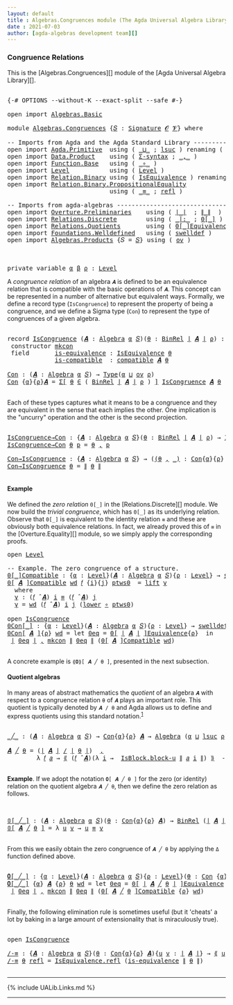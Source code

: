 ```yaml
---
layout: default
title : Algebras.Congruences module (The Agda Universal Algebra Library)
date : 2021-07-03
author: [agda-algebras development team][]
---
```


### Congruence Relations

This is the [Algebras.Congruences][] module of the [Agda Universal Algebra Library][].

<pre class="Agda">

<a id="288" class="Symbol">{-#</a> <a id="292" class="Keyword">OPTIONS</a> <a id="300" class="Pragma">--without-K</a> <a id="312" class="Pragma">--exact-split</a> <a id="326" class="Pragma">--safe</a> <a id="333" class="Symbol">#-}</a>

<a id="338" class="Keyword">open</a> <a id="343" class="Keyword">import</a> <a id="350" href="Algebras.Basic.html" class="Module">Algebras.Basic</a>

<a id="366" class="Keyword">module</a> <a id="373" href="Algebras.Congruences.html" class="Module">Algebras.Congruences</a> <a id="394" class="Symbol">{</a><a id="395" href="Algebras.Congruences.html#395" class="Bound">𝑆</a> <a id="397" class="Symbol">:</a> <a id="399" href="Algebras.Basic.html#3576" class="Function">Signature</a> <a id="409" href="Algebras.Basic.html#1210" class="Generalizable">𝓞</a> <a id="411" href="Algebras.Basic.html#1212" class="Generalizable">𝓥</a><a id="412" class="Symbol">}</a> <a id="414" class="Keyword">where</a>

<a id="421" class="Comment">-- Imports from Agda and the Agda Standard Library ---------------------</a>
<a id="494" class="Keyword">open</a> <a id="499" class="Keyword">import</a> <a id="506" href="Agda.Primitive.html" class="Module">Agda.Primitive</a>  <a id="522" class="Keyword">using</a> <a id="528" class="Symbol">(</a> <a id="530" href="Agda.Primitive.html#810" class="Primitive Operator">_⊔_</a> <a id="534" class="Symbol">;</a> <a id="536" href="Agda.Primitive.html#780" class="Primitive">lsuc</a> <a id="541" class="Symbol">)</a> <a id="543" class="Keyword">renaming</a> <a id="552" class="Symbol">(</a> <a id="554" href="Agda.Primitive.html#326" class="Primitive">Set</a> <a id="558" class="Symbol">to</a> <a id="561" class="Primitive">Type</a> <a id="566" class="Symbol">)</a>
<a id="568" class="Keyword">open</a> <a id="573" class="Keyword">import</a> <a id="580" href="Data.Product.html" class="Module">Data.Product</a>    <a id="596" class="Keyword">using</a> <a id="602" class="Symbol">(</a> <a id="604" href="Data.Product.html#916" class="Function">Σ-syntax</a> <a id="613" class="Symbol">;</a> <a id="615" href="Agda.Builtin.Sigma.html#236" class="InductiveConstructor Operator">_,_</a> <a id="619" class="Symbol">)</a>
<a id="621" class="Keyword">open</a> <a id="626" class="Keyword">import</a> <a id="633" href="Function.Base.html" class="Module">Function.Base</a>   <a id="649" class="Keyword">using</a> <a id="655" class="Symbol">(</a> <a id="657" href="Function.Base.html#1031" class="Function Operator">_∘_</a> <a id="661" class="Symbol">)</a>
<a id="663" class="Keyword">open</a> <a id="668" class="Keyword">import</a> <a id="675" href="Level.html" class="Module">Level</a>           <a id="691" class="Keyword">using</a> <a id="697" class="Symbol">(</a> <a id="699" href="Agda.Primitive.html#597" class="Postulate">Level</a> <a id="705" class="Symbol">)</a>
<a id="707" class="Keyword">open</a> <a id="712" class="Keyword">import</a> <a id="719" href="Relation.Binary.html" class="Module">Relation.Binary</a> <a id="735" class="Keyword">using</a> <a id="741" class="Symbol">(</a> <a id="743" href="Relation.Binary.Structures.html#1522" class="Record">IsEquivalence</a> <a id="757" class="Symbol">)</a> <a id="759" class="Keyword">renaming</a> <a id="768" class="Symbol">(</a> <a id="770" href="Relation.Binary.Core.html#882" class="Function">Rel</a> <a id="774" class="Symbol">to</a> <a id="777" class="Function">BinRel</a> <a id="784" class="Symbol">)</a>
<a id="786" class="Keyword">open</a> <a id="791" class="Keyword">import</a> <a id="798" href="Relation.Binary.PropositionalEquality.html" class="Module">Relation.Binary.PropositionalEquality</a>
                            <a id="864" class="Keyword">using</a> <a id="870" class="Symbol">(</a> <a id="872" href="Agda.Builtin.Equality.html#151" class="Datatype Operator">_≡_</a> <a id="876" class="Symbol">;</a> <a id="878" href="Agda.Builtin.Equality.html#208" class="InductiveConstructor">refl</a> <a id="883" class="Symbol">)</a>

<a id="886" class="Comment">-- Imports from agda-algebras ----------------------------------------------------------</a>
<a id="975" class="Keyword">open</a> <a id="980" class="Keyword">import</a> <a id="987" href="Overture.Preliminaries.html" class="Module">Overture.Preliminaries</a>    <a id="1013" class="Keyword">using</a> <a id="1019" class="Symbol">(</a> <a id="1021" href="Overture.Preliminaries.html#4155" class="Function Operator">∣_∣</a>  <a id="1026" class="Symbol">;</a> <a id="1028" href="Overture.Preliminaries.html#4193" class="Function Operator">∥_∥</a>  <a id="1033" class="Symbol">)</a>
<a id="1035" class="Keyword">open</a> <a id="1040" class="Keyword">import</a> <a id="1047" href="Relations.Discrete.html" class="Module">Relations.Discrete</a>        <a id="1073" class="Keyword">using</a> <a id="1079" class="Symbol">(</a> <a id="1081" href="Relations.Discrete.html#6245" class="Function Operator">_|:_</a> <a id="1086" class="Symbol">;</a> <a id="1088" href="Relations.Discrete.html#3932" class="Function Operator">0[_]</a> <a id="1093" class="Symbol">)</a>
<a id="1095" class="Keyword">open</a> <a id="1100" class="Keyword">import</a> <a id="1107" href="Relations.Quotients.html" class="Module">Relations.Quotients</a>       <a id="1133" class="Keyword">using</a> <a id="1139" class="Symbol">(</a> <a id="1141" href="Relations.Quotients.html#6519" class="Function Operator">0[_]Equivalence</a> <a id="1157" class="Symbol">;</a> <a id="1159" href="Relations.Quotients.html#4594" class="Function Operator">_/_</a> <a id="1163" class="Symbol">;</a> <a id="1165" href="Relations.Quotients.html#4803" class="Function Operator">⟪_⟫</a> <a id="1169" class="Symbol">;</a> <a id="1171" href="Relations.Quotients.html#4122" class="Record">IsBlock</a> <a id="1179" class="Symbol">)</a>
<a id="1181" class="Keyword">open</a> <a id="1186" class="Keyword">import</a> <a id="1193" href="Foundations.Welldefined.html" class="Module">Foundations.Welldefined</a>   <a id="1219" class="Keyword">using</a> <a id="1225" class="Symbol">(</a> <a id="1227" href="Foundations.Welldefined.html#2817" class="Function">swelldef</a> <a id="1236" class="Symbol">)</a>
<a id="1238" class="Keyword">open</a> <a id="1243" class="Keyword">import</a> <a id="1250" href="Algebras.Products.html" class="Module">Algebras.Products</a> <a id="1268" class="Symbol">{</a><a id="1269" class="Argument">𝑆</a> <a id="1271" class="Symbol">=</a> <a id="1273" href="Algebras.Congruences.html#395" class="Bound">𝑆</a><a id="1274" class="Symbol">}</a> <a id="1276" class="Keyword">using</a> <a id="1282" class="Symbol">(</a> <a id="1284" href="Algebras.Products.html#2950" class="Function">ov</a> <a id="1287" class="Symbol">)</a>



<a id="1292" class="Keyword">private</a> <a id="1300" class="Keyword">variable</a> <a id="1309" href="Algebras.Congruences.html#1309" class="Generalizable">α</a> <a id="1311" href="Algebras.Congruences.html#1311" class="Generalizable">β</a> <a id="1313" href="Algebras.Congruences.html#1313" class="Generalizable">ρ</a> <a id="1315" class="Symbol">:</a> <a id="1317" href="Agda.Primitive.html#597" class="Postulate">Level</a>
</pre>

A *congruence relation* of an algebra `𝑨` is defined to be an equivalence relation that is compatible with the basic operations of `𝑨`.  This concept can be represented in a number of alternative but equivalent ways.
Formally, we define a record type (`IsCongruence`) to represent the property of being a congruence, and we define a Sigma type (`Con`) to represent the type of congruences of a given algebra.

<pre class="Agda">

<a id="1759" class="Keyword">record</a> <a id="IsCongruence"></a><a id="1766" href="Algebras.Congruences.html#1766" class="Record">IsCongruence</a> <a id="1779" class="Symbol">(</a><a id="1780" href="Algebras.Congruences.html#1780" class="Bound">𝑨</a> <a id="1782" class="Symbol">:</a> <a id="1784" href="Algebras.Basic.html#6389" class="Function">Algebra</a> <a id="1792" href="Algebras.Congruences.html#1309" class="Generalizable">α</a> <a id="1794" href="Algebras.Congruences.html#395" class="Bound">𝑆</a><a id="1795" class="Symbol">)(</a><a id="1797" href="Algebras.Congruences.html#1797" class="Bound">θ</a> <a id="1799" class="Symbol">:</a> <a id="1801" href="Algebras.Congruences.html#777" class="Function">BinRel</a> <a id="1808" href="Overture.Preliminaries.html#4155" class="Function Operator">∣</a> <a id="1810" href="Algebras.Congruences.html#1780" class="Bound">𝑨</a> <a id="1812" href="Overture.Preliminaries.html#4155" class="Function Operator">∣</a> <a id="1814" href="Algebras.Congruences.html#1313" class="Generalizable">ρ</a><a id="1815" class="Symbol">)</a> <a id="1817" class="Symbol">:</a> <a id="1819" href="Algebras.Congruences.html#561" class="Primitive">Type</a><a id="1823" class="Symbol">(</a><a id="1824" href="Algebras.Products.html#2950" class="Function">ov</a> <a id="1827" href="Algebras.Congruences.html#1814" class="Bound">ρ</a> <a id="1829" href="Agda.Primitive.html#810" class="Primitive Operator">⊔</a> <a id="1831" href="Algebras.Congruences.html#1792" class="Bound">α</a><a id="1832" class="Symbol">)</a>  <a id="1835" class="Keyword">where</a>
 <a id="1842" class="Keyword">constructor</a> <a id="mkcon"></a><a id="1854" href="Algebras.Congruences.html#1854" class="InductiveConstructor">mkcon</a>
 <a id="1861" class="Keyword">field</a>       <a id="IsCongruence.is-equivalence"></a><a id="1873" href="Algebras.Congruences.html#1873" class="Field">is-equivalence</a> <a id="1888" class="Symbol">:</a> <a id="1890" href="Relation.Binary.Structures.html#1522" class="Record">IsEquivalence</a> <a id="1904" href="Algebras.Congruences.html#1797" class="Bound">θ</a>
             <a id="IsCongruence.is-compatible"></a><a id="1919" href="Algebras.Congruences.html#1919" class="Field">is-compatible</a>  <a id="1934" class="Symbol">:</a> <a id="1936" href="Algebras.Basic.html#12721" class="Function">compatible</a> <a id="1947" href="Algebras.Congruences.html#1780" class="Bound">𝑨</a> <a id="1949" href="Algebras.Congruences.html#1797" class="Bound">θ</a>

<a id="Con"></a><a id="1952" href="Algebras.Congruences.html#1952" class="Function">Con</a> <a id="1956" class="Symbol">:</a> <a id="1958" class="Symbol">(</a><a id="1959" href="Algebras.Congruences.html#1959" class="Bound">𝑨</a> <a id="1961" class="Symbol">:</a> <a id="1963" href="Algebras.Basic.html#6389" class="Function">Algebra</a> <a id="1971" href="Algebras.Congruences.html#1309" class="Generalizable">α</a> <a id="1973" href="Algebras.Congruences.html#395" class="Bound">𝑆</a><a id="1974" class="Symbol">)</a> <a id="1976" class="Symbol">→</a> <a id="1978" href="Algebras.Congruences.html#561" class="Primitive">Type</a><a id="1982" class="Symbol">(</a><a id="1983" href="Algebras.Congruences.html#1309" class="Generalizable">α</a> <a id="1985" href="Agda.Primitive.html#810" class="Primitive Operator">⊔</a> <a id="1987" href="Algebras.Products.html#2950" class="Function">ov</a> <a id="1990" href="Algebras.Congruences.html#1313" class="Generalizable">ρ</a><a id="1991" class="Symbol">)</a>
<a id="1993" href="Algebras.Congruences.html#1952" class="Function">Con</a> <a id="1997" class="Symbol">{</a><a id="1998" href="Algebras.Congruences.html#1998" class="Bound">α</a><a id="1999" class="Symbol">}{</a><a id="2001" href="Algebras.Congruences.html#2001" class="Bound">ρ</a><a id="2002" class="Symbol">}</a><a id="2003" href="Algebras.Congruences.html#2003" class="Bound">𝑨</a> <a id="2005" class="Symbol">=</a> <a id="2007" href="Data.Product.html#916" class="Function">Σ[</a> <a id="2010" href="Algebras.Congruences.html#2010" class="Bound">θ</a> <a id="2012" href="Data.Product.html#916" class="Function">∈</a> <a id="2014" class="Symbol">(</a> <a id="2016" href="Algebras.Congruences.html#777" class="Function">BinRel</a> <a id="2023" href="Overture.Preliminaries.html#4155" class="Function Operator">∣</a> <a id="2025" href="Algebras.Congruences.html#2003" class="Bound">𝑨</a> <a id="2027" href="Overture.Preliminaries.html#4155" class="Function Operator">∣</a> <a id="2029" href="Algebras.Congruences.html#2001" class="Bound">ρ</a> <a id="2031" class="Symbol">)</a> <a id="2033" href="Data.Product.html#916" class="Function">]</a> <a id="2035" href="Algebras.Congruences.html#1766" class="Record">IsCongruence</a> <a id="2048" href="Algebras.Congruences.html#2003" class="Bound">𝑨</a> <a id="2050" href="Algebras.Congruences.html#2010" class="Bound">θ</a>

</pre>

Each of these types captures what it means to be a congruence and they are equivalent in the sense that each implies the other. One implication is the "uncurry" operation and the other is the second projection.

<pre class="Agda">

<a id="IsCongruence→Con"></a><a id="2291" href="Algebras.Congruences.html#2291" class="Function">IsCongruence→Con</a> <a id="2308" class="Symbol">:</a> <a id="2310" class="Symbol">{</a><a id="2311" href="Algebras.Congruences.html#2311" class="Bound">𝑨</a> <a id="2313" class="Symbol">:</a> <a id="2315" href="Algebras.Basic.html#6389" class="Function">Algebra</a> <a id="2323" href="Algebras.Congruences.html#1309" class="Generalizable">α</a> <a id="2325" href="Algebras.Congruences.html#395" class="Bound">𝑆</a><a id="2326" class="Symbol">}(</a><a id="2328" href="Algebras.Congruences.html#2328" class="Bound">θ</a> <a id="2330" class="Symbol">:</a> <a id="2332" href="Algebras.Congruences.html#777" class="Function">BinRel</a> <a id="2339" href="Overture.Preliminaries.html#4155" class="Function Operator">∣</a> <a id="2341" href="Algebras.Congruences.html#2311" class="Bound">𝑨</a> <a id="2343" href="Overture.Preliminaries.html#4155" class="Function Operator">∣</a> <a id="2345" href="Algebras.Congruences.html#1313" class="Generalizable">ρ</a><a id="2346" class="Symbol">)</a> <a id="2348" class="Symbol">→</a> <a id="2350" href="Algebras.Congruences.html#1766" class="Record">IsCongruence</a> <a id="2363" href="Algebras.Congruences.html#2311" class="Bound">𝑨</a> <a id="2365" href="Algebras.Congruences.html#2328" class="Bound">θ</a> <a id="2367" class="Symbol">→</a> <a id="2369" href="Algebras.Congruences.html#1952" class="Function">Con</a> <a id="2373" href="Algebras.Congruences.html#2311" class="Bound">𝑨</a>
<a id="2375" href="Algebras.Congruences.html#2291" class="Function">IsCongruence→Con</a> <a id="2392" href="Algebras.Congruences.html#2392" class="Bound">θ</a> <a id="2394" href="Algebras.Congruences.html#2394" class="Bound">p</a> <a id="2396" class="Symbol">=</a> <a id="2398" href="Algebras.Congruences.html#2392" class="Bound">θ</a> <a id="2400" href="Agda.Builtin.Sigma.html#236" class="InductiveConstructor Operator">,</a> <a id="2402" href="Algebras.Congruences.html#2394" class="Bound">p</a>

<a id="Con→IsCongruence"></a><a id="2405" href="Algebras.Congruences.html#2405" class="Function">Con→IsCongruence</a> <a id="2422" class="Symbol">:</a> <a id="2424" class="Symbol">{</a><a id="2425" href="Algebras.Congruences.html#2425" class="Bound">𝑨</a> <a id="2427" class="Symbol">:</a> <a id="2429" href="Algebras.Basic.html#6389" class="Function">Algebra</a> <a id="2437" href="Algebras.Congruences.html#1309" class="Generalizable">α</a> <a id="2439" href="Algebras.Congruences.html#395" class="Bound">𝑆</a><a id="2440" class="Symbol">}</a> <a id="2442" class="Symbol">→</a> <a id="2444" class="Symbol">(</a><a id="2445" href="Algebras.Congruences.html#2445" class="Bound">(</a><a id="2446" href="Algebras.Congruences.html#2446" class="Bound">θ</a> <a id="2448" href="Agda.Builtin.Sigma.html#236" class="InductiveConstructor Operator">,</a> <a id="2450" href="Algebras.Congruences.html#2445" class="Bound">_)</a> <a id="2453" class="Symbol">:</a> <a id="2455" href="Algebras.Congruences.html#1952" class="Function">Con</a><a id="2458" class="Symbol">{</a><a id="2459" href="Algebras.Congruences.html#1309" class="Generalizable">α</a><a id="2460" class="Symbol">}{</a><a id="2462" href="Algebras.Congruences.html#1313" class="Generalizable">ρ</a><a id="2463" class="Symbol">}</a> <a id="2465" href="Algebras.Congruences.html#2425" class="Bound">𝑨</a><a id="2466" class="Symbol">)</a> <a id="2468" class="Symbol">→</a> <a id="2470" href="Algebras.Congruences.html#1766" class="Record">IsCongruence</a> <a id="2483" href="Algebras.Congruences.html#2425" class="Bound">𝑨</a> <a id="2485" href="Algebras.Congruences.html#2446" class="Bound">θ</a>
<a id="2487" href="Algebras.Congruences.html#2405" class="Function">Con→IsCongruence</a> <a id="2504" href="Algebras.Congruences.html#2504" class="Bound">θ</a> <a id="2506" class="Symbol">=</a> <a id="2508" href="Overture.Preliminaries.html#4193" class="Function Operator">∥</a> <a id="2510" href="Algebras.Congruences.html#2504" class="Bound">θ</a> <a id="2512" href="Overture.Preliminaries.html#4193" class="Function Operator">∥</a>

</pre>

#### <a id="example">Example</a>
We defined the *zero relation* `0[_]` in the [Relations.Discrete][] module.  We now build the *trivial congruence*, which has `0[_]` as its underlying relation. Observe that `0[_]` is equivalent to the identity relation `≡` and these are obviously both equivalence relations. In fact, we already proved this of `≡` in the [Overture.Equality][] module, so we simply apply the corresponding proofs.

<pre class="Agda">
<a id="2971" class="Keyword">open</a> <a id="2976" href="Level.html" class="Module">Level</a>

<a id="2983" class="Comment">-- Example. The zero congruence of a structure.</a>
<a id="0[_]Compatible"></a><a id="3031" href="Algebras.Congruences.html#3031" class="Function Operator">0[_]Compatible</a> <a id="3046" class="Symbol">:</a> <a id="3048" class="Symbol">{</a><a id="3049" href="Algebras.Congruences.html#3049" class="Bound">α</a> <a id="3051" class="Symbol">:</a> <a id="3053" href="Agda.Primitive.html#597" class="Postulate">Level</a><a id="3058" class="Symbol">}(</a><a id="3060" href="Algebras.Congruences.html#3060" class="Bound">𝑨</a> <a id="3062" class="Symbol">:</a> <a id="3064" href="Algebras.Basic.html#6389" class="Function">Algebra</a> <a id="3072" href="Algebras.Congruences.html#3049" class="Bound">α</a> <a id="3074" href="Algebras.Congruences.html#395" class="Bound">𝑆</a><a id="3075" class="Symbol">){</a><a id="3077" href="Algebras.Congruences.html#3077" class="Bound">ρ</a> <a id="3079" class="Symbol">:</a> <a id="3081" href="Agda.Primitive.html#597" class="Postulate">Level</a><a id="3086" class="Symbol">}</a> <a id="3088" class="Symbol">→</a> <a id="3090" href="Foundations.Welldefined.html#2817" class="Function">swelldef</a> <a id="3099" href="Algebras.Congruences.html#411" class="Bound">𝓥</a> <a id="3101" href="Algebras.Congruences.html#3049" class="Bound">α</a> <a id="3103" class="Symbol">→</a> <a id="3105" class="Symbol">(</a><a id="3106" href="Algebras.Congruences.html#3106" class="Bound">𝑓</a> <a id="3108" class="Symbol">:</a> <a id="3110" href="Overture.Preliminaries.html#4155" class="Function Operator">∣</a> <a id="3112" href="Algebras.Congruences.html#395" class="Bound">𝑆</a> <a id="3114" href="Overture.Preliminaries.html#4155" class="Function Operator">∣</a><a id="3115" class="Symbol">)</a> <a id="3117" class="Symbol">→</a> <a id="3119" class="Symbol">(</a><a id="3120" href="Algebras.Congruences.html#3106" class="Bound">𝑓</a> <a id="3122" href="Algebras.Basic.html#9889" class="Function Operator">̂</a> <a id="3124" href="Algebras.Congruences.html#3060" class="Bound">𝑨</a><a id="3125" class="Symbol">)</a> <a id="3127" href="Relations.Discrete.html#6245" class="Function Operator">|:</a> <a id="3130" class="Symbol">(</a><a id="3131" href="Relations.Discrete.html#3932" class="Function Operator">0[</a> <a id="3134" href="Overture.Preliminaries.html#4155" class="Function Operator">∣</a> <a id="3136" href="Algebras.Congruences.html#3060" class="Bound">𝑨</a> <a id="3138" href="Overture.Preliminaries.html#4155" class="Function Operator">∣</a> <a id="3140" href="Relations.Discrete.html#3932" class="Function Operator">]</a><a id="3141" class="Symbol">{</a><a id="3142" href="Algebras.Congruences.html#3077" class="Bound">ρ</a><a id="3143" class="Symbol">})</a>
<a id="3146" href="Algebras.Congruences.html#3031" class="Function Operator">0[</a> <a id="3149" href="Algebras.Congruences.html#3149" class="Bound">𝑨</a> <a id="3151" href="Algebras.Congruences.html#3031" class="Function Operator">]Compatible</a> <a id="3163" href="Algebras.Congruences.html#3163" class="Bound">wd</a> <a id="3166" href="Algebras.Congruences.html#3166" class="Bound">𝑓</a> <a id="3168" class="Symbol">{</a><a id="3169" href="Algebras.Congruences.html#3169" class="Bound">i</a><a id="3170" class="Symbol">}{</a><a id="3172" href="Algebras.Congruences.html#3172" class="Bound">j</a><a id="3173" class="Symbol">}</a> <a id="3175" href="Algebras.Congruences.html#3175" class="Bound">ptws0</a>  <a id="3182" class="Symbol">=</a> <a id="3184" href="Level.html#457" class="InductiveConstructor">lift</a> <a id="3189" href="Algebras.Congruences.html#3201" class="Function">γ</a>
  <a id="3193" class="Keyword">where</a>
  <a id="3201" href="Algebras.Congruences.html#3201" class="Function">γ</a> <a id="3203" class="Symbol">:</a> <a id="3205" class="Symbol">(</a><a id="3206" href="Algebras.Congruences.html#3166" class="Bound">𝑓</a> <a id="3208" href="Algebras.Basic.html#9889" class="Function Operator">̂</a> <a id="3210" href="Algebras.Congruences.html#3149" class="Bound">𝑨</a><a id="3211" class="Symbol">)</a> <a id="3213" href="Algebras.Congruences.html#3169" class="Bound">i</a> <a id="3215" href="Agda.Builtin.Equality.html#151" class="Datatype Operator">≡</a> <a id="3217" class="Symbol">(</a><a id="3218" href="Algebras.Congruences.html#3166" class="Bound">𝑓</a> <a id="3220" href="Algebras.Basic.html#9889" class="Function Operator">̂</a> <a id="3222" href="Algebras.Congruences.html#3149" class="Bound">𝑨</a><a id="3223" class="Symbol">)</a> <a id="3225" href="Algebras.Congruences.html#3172" class="Bound">j</a>
  <a id="3229" href="Algebras.Congruences.html#3201" class="Function">γ</a> <a id="3231" class="Symbol">=</a> <a id="3233" href="Algebras.Congruences.html#3163" class="Bound">wd</a> <a id="3236" class="Symbol">(</a><a id="3237" href="Algebras.Congruences.html#3166" class="Bound">𝑓</a> <a id="3239" href="Algebras.Basic.html#9889" class="Function Operator">̂</a> <a id="3241" href="Algebras.Congruences.html#3149" class="Bound">𝑨</a><a id="3242" class="Symbol">)</a> <a id="3244" href="Algebras.Congruences.html#3169" class="Bound">i</a> <a id="3246" href="Algebras.Congruences.html#3172" class="Bound">j</a> <a id="3248" class="Symbol">(</a><a id="3249" href="Level.html#470" class="Field">lower</a> <a id="3255" href="Function.Base.html#1031" class="Function Operator">∘</a> <a id="3257" href="Algebras.Congruences.html#3175" class="Bound">ptws0</a><a id="3262" class="Symbol">)</a>

<a id="3265" class="Keyword">open</a> <a id="3270" href="Algebras.Congruences.html#1766" class="Module">IsCongruence</a>
<a id="0Con[_]"></a><a id="3283" href="Algebras.Congruences.html#3283" class="Function Operator">0Con[_]</a> <a id="3291" class="Symbol">:</a> <a id="3293" class="Symbol">{</a><a id="3294" href="Algebras.Congruences.html#3294" class="Bound">α</a> <a id="3296" class="Symbol">:</a> <a id="3298" href="Agda.Primitive.html#597" class="Postulate">Level</a><a id="3303" class="Symbol">}(</a><a id="3305" href="Algebras.Congruences.html#3305" class="Bound">𝑨</a> <a id="3307" class="Symbol">:</a> <a id="3309" href="Algebras.Basic.html#6389" class="Function">Algebra</a> <a id="3317" href="Algebras.Congruences.html#3294" class="Bound">α</a> <a id="3319" href="Algebras.Congruences.html#395" class="Bound">𝑆</a><a id="3320" class="Symbol">){</a><a id="3322" href="Algebras.Congruences.html#3322" class="Bound">ρ</a> <a id="3324" class="Symbol">:</a> <a id="3326" href="Agda.Primitive.html#597" class="Postulate">Level</a><a id="3331" class="Symbol">}</a> <a id="3333" class="Symbol">→</a> <a id="3335" href="Foundations.Welldefined.html#2817" class="Function">swelldef</a> <a id="3344" href="Algebras.Congruences.html#411" class="Bound">𝓥</a> <a id="3346" href="Algebras.Congruences.html#3294" class="Bound">α</a> <a id="3348" class="Symbol">→</a> <a id="3350" href="Algebras.Congruences.html#1952" class="Function">Con</a><a id="3353" class="Symbol">{</a><a id="3354" href="Algebras.Congruences.html#3294" class="Bound">α</a><a id="3355" class="Symbol">}{</a><a id="3357" href="Algebras.Congruences.html#3294" class="Bound">α</a> <a id="3359" href="Agda.Primitive.html#810" class="Primitive Operator">⊔</a> <a id="3361" href="Algebras.Congruences.html#3322" class="Bound">ρ</a><a id="3362" class="Symbol">}</a>  <a id="3365" href="Algebras.Congruences.html#3305" class="Bound">𝑨</a> 
<a id="3368" href="Algebras.Congruences.html#3283" class="Function Operator">0Con[</a> <a id="3374" href="Algebras.Congruences.html#3374" class="Bound">𝑨</a> <a id="3376" href="Algebras.Congruences.html#3283" class="Function Operator">]</a><a id="3377" class="Symbol">{</a><a id="3378" href="Algebras.Congruences.html#3378" class="Bound">ρ</a><a id="3379" class="Symbol">}</a> <a id="3381" href="Algebras.Congruences.html#3381" class="Bound">wd</a> <a id="3384" class="Symbol">=</a> <a id="3386" class="Keyword">let</a> <a id="3390" href="Algebras.Congruences.html#3390" class="Bound">0eq</a> <a id="3394" class="Symbol">=</a> <a id="3396" href="Relations.Quotients.html#6519" class="Function Operator">0[</a> <a id="3399" href="Overture.Preliminaries.html#4155" class="Function Operator">∣</a> <a id="3401" href="Algebras.Congruences.html#3374" class="Bound">𝑨</a> <a id="3403" href="Overture.Preliminaries.html#4155" class="Function Operator">∣</a> <a id="3405" href="Relations.Quotients.html#6519" class="Function Operator">]Equivalence</a><a id="3417" class="Symbol">{</a><a id="3418" href="Algebras.Congruences.html#3378" class="Bound">ρ</a><a id="3419" class="Symbol">}</a>  <a id="3422" class="Keyword">in</a>
 <a id="3426" href="Overture.Preliminaries.html#4155" class="Function Operator">∣</a> <a id="3428" href="Algebras.Congruences.html#3390" class="Bound">0eq</a> <a id="3432" href="Overture.Preliminaries.html#4155" class="Function Operator">∣</a> <a id="3434" href="Agda.Builtin.Sigma.html#236" class="InductiveConstructor Operator">,</a> <a id="3436" href="Algebras.Congruences.html#1854" class="InductiveConstructor">mkcon</a> <a id="3442" href="Overture.Preliminaries.html#4193" class="Function Operator">∥</a> <a id="3444" href="Algebras.Congruences.html#3390" class="Bound">0eq</a> <a id="3448" href="Overture.Preliminaries.html#4193" class="Function Operator">∥</a> <a id="3450" class="Symbol">(</a><a id="3451" href="Algebras.Congruences.html#3031" class="Function Operator">0[</a> <a id="3454" href="Algebras.Congruences.html#3374" class="Bound">𝑨</a> <a id="3456" href="Algebras.Congruences.html#3031" class="Function Operator">]Compatible</a> <a id="3468" href="Algebras.Congruences.html#3381" class="Bound">wd</a><a id="3470" class="Symbol">)</a>

</pre>


A concrete example is `⟪𝟎⟫[ 𝑨 ╱ θ ]`, presented in the next subsection.

#### <a id="quotient-algebras">Quotient algebras</a>
In many areas of abstract mathematics the *quotient* of an algebra `𝑨` with respect to a congruence relation `θ` of `𝑨` plays an important role. This quotient is typically denoted by `𝑨 / θ` and Agda allows us to define and express quotients using this standard notation.<sup>[1](Algebras.Congruences.html#fn1)</sup>

<pre class="Agda">

<a id="_╱_"></a><a id="3944" href="Algebras.Congruences.html#3944" class="Function Operator">_╱_</a> <a id="3948" class="Symbol">:</a> <a id="3950" class="Symbol">(</a><a id="3951" href="Algebras.Congruences.html#3951" class="Bound">𝑨</a> <a id="3953" class="Symbol">:</a> <a id="3955" href="Algebras.Basic.html#6389" class="Function">Algebra</a> <a id="3963" href="Algebras.Congruences.html#1309" class="Generalizable">α</a> <a id="3965" href="Algebras.Congruences.html#395" class="Bound">𝑆</a><a id="3966" class="Symbol">)</a> <a id="3968" class="Symbol">→</a> <a id="3970" href="Algebras.Congruences.html#1952" class="Function">Con</a><a id="3973" class="Symbol">{</a><a id="3974" href="Algebras.Congruences.html#1309" class="Generalizable">α</a><a id="3975" class="Symbol">}{</a><a id="3977" href="Algebras.Congruences.html#1313" class="Generalizable">ρ</a><a id="3978" class="Symbol">}</a> <a id="3980" href="Algebras.Congruences.html#3951" class="Bound">𝑨</a> <a id="3982" class="Symbol">→</a> <a id="3984" href="Algebras.Basic.html#6389" class="Function">Algebra</a> <a id="3992" class="Symbol">(</a><a id="3993" href="Algebras.Congruences.html#1309" class="Generalizable">α</a> <a id="3995" href="Agda.Primitive.html#810" class="Primitive Operator">⊔</a> <a id="3997" href="Agda.Primitive.html#780" class="Primitive">lsuc</a> <a id="4002" href="Algebras.Congruences.html#1313" class="Generalizable">ρ</a><a id="4003" class="Symbol">)</a> <a id="4005" href="Algebras.Congruences.html#395" class="Bound">𝑆</a>

<a id="4008" href="Algebras.Congruences.html#4008" class="Bound">𝑨</a> <a id="4010" href="Algebras.Congruences.html#3944" class="Function Operator">╱</a> <a id="4012" href="Algebras.Congruences.html#4012" class="Bound">θ</a> <a id="4014" class="Symbol">=</a> <a id="4016" class="Symbol">(</a><a id="4017" href="Overture.Preliminaries.html#4155" class="Function Operator">∣</a> <a id="4019" href="Algebras.Congruences.html#4008" class="Bound">𝑨</a> <a id="4021" href="Overture.Preliminaries.html#4155" class="Function Operator">∣</a> <a id="4023" href="Relations.Quotients.html#4594" class="Function Operator">/</a> <a id="4025" href="Overture.Preliminaries.html#4155" class="Function Operator">∣</a> <a id="4027" href="Algebras.Congruences.html#4012" class="Bound">θ</a> <a id="4029" href="Overture.Preliminaries.html#4155" class="Function Operator">∣</a><a id="4030" class="Symbol">)</a>  <a id="4033" href="Agda.Builtin.Sigma.html#236" class="InductiveConstructor Operator">,</a>                                  <a id="4068" class="Comment">-- the domain of the quotient algebra</a>
        <a id="4114" class="Symbol">λ</a> <a id="4116" href="Algebras.Congruences.html#4116" class="Bound">𝑓</a> <a id="4118" href="Algebras.Congruences.html#4118" class="Bound">𝑎</a> <a id="4120" class="Symbol">→</a> <a id="4122" href="Relations.Quotients.html#4803" class="Function Operator">⟪</a> <a id="4124" class="Symbol">(</a><a id="4125" href="Algebras.Congruences.html#4116" class="Bound">𝑓</a> <a id="4127" href="Algebras.Basic.html#9889" class="Function Operator">̂</a> <a id="4129" href="Algebras.Congruences.html#4008" class="Bound">𝑨</a><a id="4130" class="Symbol">)(λ</a> <a id="4134" href="Algebras.Congruences.html#4134" class="Bound">i</a> <a id="4136" class="Symbol">→</a>  <a id="4139" href="Relations.Quotients.html#4239" class="Field">IsBlock.block-u</a> <a id="4155" href="Overture.Preliminaries.html#4193" class="Function Operator">∥</a> <a id="4157" href="Algebras.Congruences.html#4118" class="Bound">𝑎</a> <a id="4159" href="Algebras.Congruences.html#4134" class="Bound">i</a> <a id="4161" href="Overture.Preliminaries.html#4193" class="Function Operator">∥</a><a id="4162" class="Symbol">)</a> <a id="4164" href="Relations.Quotients.html#4803" class="Function Operator">⟫</a>  <a id="4167" class="Comment">-- the basic operations of the quotient algebra</a>

</pre>

**Example**. If we adopt the notation `𝟎[ 𝑨 ╱ θ ]` for the zero (or identity) relation on the quotient algebra `𝑨 ╱ θ`, then we define the zero relation as follows.

<pre class="Agda">


<a id="𝟘[_╱_]"></a><a id="4409" href="Algebras.Congruences.html#4409" class="Function Operator">𝟘[_╱_]</a> <a id="4416" class="Symbol">:</a> <a id="4418" class="Symbol">(</a><a id="4419" href="Algebras.Congruences.html#4419" class="Bound">𝑨</a> <a id="4421" class="Symbol">:</a> <a id="4423" href="Algebras.Basic.html#6389" class="Function">Algebra</a> <a id="4431" href="Algebras.Congruences.html#1309" class="Generalizable">α</a> <a id="4433" href="Algebras.Congruences.html#395" class="Bound">𝑆</a><a id="4434" class="Symbol">)(</a><a id="4436" href="Algebras.Congruences.html#4436" class="Bound">θ</a> <a id="4438" class="Symbol">:</a> <a id="4440" href="Algebras.Congruences.html#1952" class="Function">Con</a><a id="4443" class="Symbol">{</a><a id="4444" href="Algebras.Congruences.html#1309" class="Generalizable">α</a><a id="4445" class="Symbol">}{</a><a id="4447" href="Algebras.Congruences.html#1313" class="Generalizable">ρ</a><a id="4448" class="Symbol">}</a> <a id="4450" href="Algebras.Congruences.html#4419" class="Bound">𝑨</a><a id="4451" class="Symbol">)</a> <a id="4453" class="Symbol">→</a> <a id="4455" href="Algebras.Congruences.html#777" class="Function">BinRel</a> <a id="4462" class="Symbol">(</a><a id="4463" href="Overture.Preliminaries.html#4155" class="Function Operator">∣</a> <a id="4465" href="Algebras.Congruences.html#4419" class="Bound">𝑨</a> <a id="4467" href="Overture.Preliminaries.html#4155" class="Function Operator">∣</a> <a id="4469" href="Relations.Quotients.html#4594" class="Function Operator">/</a> <a id="4471" href="Overture.Preliminaries.html#4155" class="Function Operator">∣</a> <a id="4473" href="Algebras.Congruences.html#4436" class="Bound">θ</a> <a id="4475" href="Overture.Preliminaries.html#4155" class="Function Operator">∣</a><a id="4476" class="Symbol">)(</a><a id="4478" href="Algebras.Congruences.html#1309" class="Generalizable">α</a> <a id="4480" href="Agda.Primitive.html#810" class="Primitive Operator">⊔</a> <a id="4482" href="Agda.Primitive.html#780" class="Primitive">lsuc</a> <a id="4487" href="Algebras.Congruences.html#1313" class="Generalizable">ρ</a><a id="4488" class="Symbol">)</a>
<a id="4490" href="Algebras.Congruences.html#4409" class="Function Operator">𝟘[</a> <a id="4493" href="Algebras.Congruences.html#4493" class="Bound">𝑨</a> <a id="4495" href="Algebras.Congruences.html#4409" class="Function Operator">╱</a> <a id="4497" href="Algebras.Congruences.html#4497" class="Bound">θ</a> <a id="4499" href="Algebras.Congruences.html#4409" class="Function Operator">]</a> <a id="4501" class="Symbol">=</a> <a id="4503" class="Symbol">λ</a> <a id="4505" href="Algebras.Congruences.html#4505" class="Bound">u</a> <a id="4507" href="Algebras.Congruences.html#4507" class="Bound">v</a> <a id="4509" class="Symbol">→</a> <a id="4511" href="Algebras.Congruences.html#4505" class="Bound">u</a> <a id="4513" href="Agda.Builtin.Equality.html#151" class="Datatype Operator">≡</a> <a id="4515" href="Algebras.Congruences.html#4507" class="Bound">v</a>

</pre>

From this we easily obtain the zero congruence of `𝑨 ╱ θ` by applying the `Δ` function defined above.

<pre class="Agda">

<a id="𝟎[_╱_]"></a><a id="4647" href="Algebras.Congruences.html#4647" class="Function Operator">𝟎[_╱_]</a> <a id="4654" class="Symbol">:</a> <a id="4656" class="Symbol">{</a><a id="4657" href="Algebras.Congruences.html#4657" class="Bound">α</a> <a id="4659" class="Symbol">:</a> <a id="4661" href="Agda.Primitive.html#597" class="Postulate">Level</a><a id="4666" class="Symbol">}(</a><a id="4668" href="Algebras.Congruences.html#4668" class="Bound">𝑨</a> <a id="4670" class="Symbol">:</a> <a id="4672" href="Algebras.Basic.html#6389" class="Function">Algebra</a> <a id="4680" href="Algebras.Congruences.html#4657" class="Bound">α</a> <a id="4682" href="Algebras.Congruences.html#395" class="Bound">𝑆</a><a id="4683" class="Symbol">){</a><a id="4685" href="Algebras.Congruences.html#4685" class="Bound">ρ</a> <a id="4687" class="Symbol">:</a> <a id="4689" href="Agda.Primitive.html#597" class="Postulate">Level</a><a id="4694" class="Symbol">}(</a><a id="4696" href="Algebras.Congruences.html#4696" class="Bound">θ</a> <a id="4698" class="Symbol">:</a> <a id="4700" href="Algebras.Congruences.html#1952" class="Function">Con</a> <a id="4704" class="Symbol">{</a><a id="4705" href="Algebras.Congruences.html#4657" class="Bound">α</a><a id="4706" class="Symbol">}{</a><a id="4708" href="Algebras.Congruences.html#4685" class="Bound">ρ</a><a id="4709" class="Symbol">}</a><a id="4710" href="Algebras.Congruences.html#4668" class="Bound">𝑨</a><a id="4711" class="Symbol">)</a> <a id="4713" class="Symbol">→</a> <a id="4715" href="Foundations.Welldefined.html#2817" class="Function">swelldef</a> <a id="4724" href="Algebras.Congruences.html#411" class="Bound">𝓥</a> <a id="4726" class="Symbol">(</a><a id="4727" href="Algebras.Congruences.html#4657" class="Bound">α</a> <a id="4729" href="Agda.Primitive.html#810" class="Primitive Operator">⊔</a> <a id="4731" href="Agda.Primitive.html#780" class="Primitive">lsuc</a> <a id="4736" href="Algebras.Congruences.html#4685" class="Bound">ρ</a><a id="4737" class="Symbol">)</a>  <a id="4740" class="Symbol">→</a> <a id="4742" href="Algebras.Congruences.html#1952" class="Function">Con</a> <a id="4746" class="Symbol">(</a><a id="4747" href="Algebras.Congruences.html#4668" class="Bound">𝑨</a> <a id="4749" href="Algebras.Congruences.html#3944" class="Function Operator">╱</a> <a id="4751" href="Algebras.Congruences.html#4696" class="Bound">θ</a><a id="4752" class="Symbol">)</a>
<a id="4754" href="Algebras.Congruences.html#4647" class="Function Operator">𝟎[_╱_]</a> <a id="4761" class="Symbol">{</a><a id="4762" href="Algebras.Congruences.html#4762" class="Bound">α</a><a id="4763" class="Symbol">}</a> <a id="4765" href="Algebras.Congruences.html#4765" class="Bound">𝑨</a> <a id="4767" class="Symbol">{</a><a id="4768" href="Algebras.Congruences.html#4768" class="Bound">ρ</a><a id="4769" class="Symbol">}</a> <a id="4771" href="Algebras.Congruences.html#4771" class="Bound">θ</a> <a id="4773" href="Algebras.Congruences.html#4773" class="Bound">wd</a> <a id="4776" class="Symbol">=</a> <a id="4778" class="Keyword">let</a> <a id="4782" href="Algebras.Congruences.html#4782" class="Bound">0eq</a> <a id="4786" class="Symbol">=</a> <a id="4788" href="Relations.Quotients.html#6519" class="Function Operator">0[</a> <a id="4791" href="Overture.Preliminaries.html#4155" class="Function Operator">∣</a> <a id="4793" href="Algebras.Congruences.html#4765" class="Bound">𝑨</a> <a id="4795" href="Algebras.Congruences.html#3944" class="Function Operator">╱</a> <a id="4797" href="Algebras.Congruences.html#4771" class="Bound">θ</a> <a id="4799" href="Overture.Preliminaries.html#4155" class="Function Operator">∣</a> <a id="4801" href="Relations.Quotients.html#6519" class="Function Operator">]Equivalence</a>  <a id="4815" class="Keyword">in</a>
 <a id="4819" href="Overture.Preliminaries.html#4155" class="Function Operator">∣</a> <a id="4821" href="Algebras.Congruences.html#4782" class="Bound">0eq</a> <a id="4825" href="Overture.Preliminaries.html#4155" class="Function Operator">∣</a> <a id="4827" href="Agda.Builtin.Sigma.html#236" class="InductiveConstructor Operator">,</a> <a id="4829" href="Algebras.Congruences.html#1854" class="InductiveConstructor">mkcon</a> <a id="4835" href="Overture.Preliminaries.html#4193" class="Function Operator">∥</a> <a id="4837" href="Algebras.Congruences.html#4782" class="Bound">0eq</a> <a id="4841" href="Overture.Preliminaries.html#4193" class="Function Operator">∥</a> <a id="4843" class="Symbol">(</a><a id="4844" href="Algebras.Congruences.html#3031" class="Function Operator">0[</a> <a id="4847" href="Algebras.Congruences.html#4765" class="Bound">𝑨</a> <a id="4849" href="Algebras.Congruences.html#3944" class="Function Operator">╱</a> <a id="4851" href="Algebras.Congruences.html#4771" class="Bound">θ</a> <a id="4853" href="Algebras.Congruences.html#3031" class="Function Operator">]Compatible</a> <a id="4865" class="Symbol">{</a><a id="4866" href="Algebras.Congruences.html#4768" class="Bound">ρ</a><a id="4867" class="Symbol">}</a> <a id="4869" href="Algebras.Congruences.html#4773" class="Bound">wd</a><a id="4871" class="Symbol">)</a>

</pre>


Finally, the following elimination rule is sometimes useful (but it 'cheats' a lot by baking in
a large amount of extensionality that is miraculously true).

<pre class="Agda">

<a id="5059" class="Keyword">open</a> <a id="5064" href="Algebras.Congruences.html#1766" class="Module">IsCongruence</a>

<a id="/-≡"></a><a id="5078" href="Algebras.Congruences.html#5078" class="Function">/-≡</a> <a id="5082" class="Symbol">:</a> <a id="5084" class="Symbol">{</a><a id="5085" href="Algebras.Congruences.html#5085" class="Bound">𝑨</a> <a id="5087" class="Symbol">:</a> <a id="5089" href="Algebras.Basic.html#6389" class="Function">Algebra</a> <a id="5097" href="Algebras.Congruences.html#1309" class="Generalizable">α</a> <a id="5099" href="Algebras.Congruences.html#395" class="Bound">𝑆</a><a id="5100" class="Symbol">}(</a><a id="5102" href="Algebras.Congruences.html#5102" class="Bound">θ</a> <a id="5104" class="Symbol">:</a> <a id="5106" href="Algebras.Congruences.html#1952" class="Function">Con</a><a id="5109" class="Symbol">{</a><a id="5110" href="Algebras.Congruences.html#1309" class="Generalizable">α</a><a id="5111" class="Symbol">}{</a><a id="5113" href="Algebras.Congruences.html#1313" class="Generalizable">ρ</a><a id="5114" class="Symbol">}</a> <a id="5116" href="Algebras.Congruences.html#5085" class="Bound">𝑨</a><a id="5117" class="Symbol">){</a><a id="5119" href="Algebras.Congruences.html#5119" class="Bound">u</a> <a id="5121" href="Algebras.Congruences.html#5121" class="Bound">v</a> <a id="5123" class="Symbol">:</a> <a id="5125" href="Overture.Preliminaries.html#4155" class="Function Operator">∣</a> <a id="5127" href="Algebras.Congruences.html#5085" class="Bound">𝑨</a> <a id="5129" href="Overture.Preliminaries.html#4155" class="Function Operator">∣</a><a id="5130" class="Symbol">}</a> <a id="5132" class="Symbol">→</a> <a id="5134" href="Relations.Quotients.html#4803" class="Function Operator">⟪</a> <a id="5136" href="Algebras.Congruences.html#5119" class="Bound">u</a> <a id="5138" href="Relations.Quotients.html#4803" class="Function Operator">⟫</a> <a id="5140" class="Symbol">{</a><a id="5141" href="Overture.Preliminaries.html#4155" class="Function Operator">∣</a> <a id="5143" href="Algebras.Congruences.html#5102" class="Bound">θ</a> <a id="5145" href="Overture.Preliminaries.html#4155" class="Function Operator">∣</a><a id="5146" class="Symbol">}</a> <a id="5148" href="Agda.Builtin.Equality.html#151" class="Datatype Operator">≡</a> <a id="5150" href="Relations.Quotients.html#4803" class="Function Operator">⟪</a> <a id="5152" href="Algebras.Congruences.html#5121" class="Bound">v</a> <a id="5154" href="Relations.Quotients.html#4803" class="Function Operator">⟫</a> <a id="5156" class="Symbol">→</a> <a id="5158" href="Overture.Preliminaries.html#4155" class="Function Operator">∣</a> <a id="5160" href="Algebras.Congruences.html#5102" class="Bound">θ</a> <a id="5162" href="Overture.Preliminaries.html#4155" class="Function Operator">∣</a> <a id="5164" href="Algebras.Congruences.html#5119" class="Bound">u</a> <a id="5166" href="Algebras.Congruences.html#5121" class="Bound">v</a>
<a id="5168" href="Algebras.Congruences.html#5078" class="Function">/-≡</a> <a id="5172" href="Algebras.Congruences.html#5172" class="Bound">θ</a> <a id="5174" href="Agda.Builtin.Equality.html#208" class="InductiveConstructor">refl</a> <a id="5179" class="Symbol">=</a> <a id="5181" href="Relation.Binary.Structures.html#1568" class="Field">IsEquivalence.refl</a> <a id="5200" class="Symbol">(</a><a id="5201" href="Algebras.Congruences.html#1873" class="Field">is-equivalence</a> <a id="5216" href="Overture.Preliminaries.html#4193" class="Function Operator">∥</a> <a id="5218" href="Algebras.Congruences.html#5172" class="Bound">θ</a> <a id="5220" href="Overture.Preliminaries.html#4193" class="Function Operator">∥</a><a id="5221" class="Symbol">)</a>

</pre>

------------------------------

{% include UALib.Links.md %}



------------------------------

[agda-algebras development team]: https://github.com/ualib/agda-algebras#the-agda-algebras-development-team






